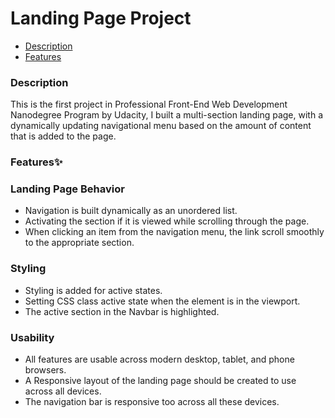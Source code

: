 # Landing Page Project

* [Description](#Description)
* [Features](#Features)

### Description
This is the first project in Professional Front-End Web Development Nanodegree Program by Udacity, I built a multi-section landing page, with a dynamically updating navigational menu based on the amount of content that is added to the page.


### Features✨

### Landing Page Behavior
* Navigation is built dynamically as an unordered list.
* Activating the section if it is viewed while scrolling through the page.
* When clicking an item from the navigation menu, the link scroll smoothly to the appropriate section.

### Styling

* Styling is added for active states.
* Setting CSS class active state when the element is in the viewport.
* The active section in the Navbar is highlighted.

### Usability

* All features are usable across modern desktop, tablet, and phone browsers.
* A Responsive layout of the landing page should be created to use across all devices.
* The navigation bar is responsive too across all these devices.
